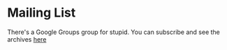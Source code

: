 # Mailing List #

There's a Google Groups group for stupid. You can subscribe and see the archives [here](http://groups.google.com/group/stupid-dev)
